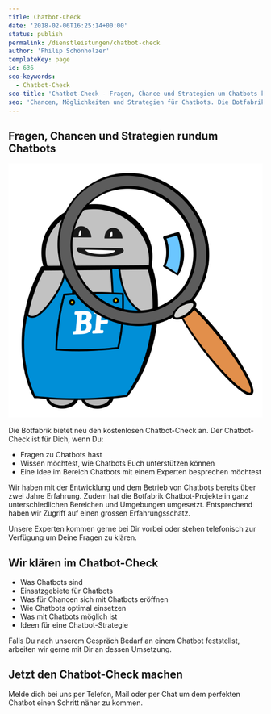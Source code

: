 ```yaml
---
title: Chatbot-Check
date: '2018-02-06T16:25:14+00:00'
status: publish
permalink: /dienstleistungen/chatbot-check
author: 'Philip Schönholzer'
templateKey: page
id: 636
seo-keywords:
  - Chatbot-Check
seo-title: 'Chatbot-Check - Fragen, Chance und Strategien um Chatbots klären'
seo: 'Chancen, Möglichkeiten und Strategien für Chatbots. Die Botfabrik bietet neu den kostenlosen Chatbot-Check an. Der Chatbot-Check ist für Dich, wenn Du Fragen zu Chatbots hast, wissen möchtest wie Chatbots Euer Unternehmen unterstützen können oder eine Ideen im Bereich Chatbots mit einem Experten besprechen möchtest.'
---
```


## Fragen, Chancen und Strategien rundum Chatbots

![Chatbot-Check](Check.svg)

Die Botfabrik bietet neu den kostenlosen Chatbot-Check an. Der Chatbot-Check ist für Dich, wenn Du:

- Fragen zu Chatbots hast
- Wissen möchtest, wie Chatbots Euch unterstützen können
- Eine Idee im Bereich Chatbots mit einem Experten besprechen möchtest

Wir haben mit der Entwicklung und dem Betrieb von Chatbots bereits über zwei Jahre Erfahrung. Zudem hat die Botfabrik Chatbot-Projekte in ganz unterschiedlichen Bereichen und Umgebungen umgesetzt. Entsprechend haben wir Zugriff auf einen grossen Erfahrungsschatz.

Unsere Experten kommen gerne bei Dir vorbei oder stehen telefonisch zur Verfügung um Deine Fragen zu klären.

## Wir klären im Chatbot-Check

- Was Chatbots sind
- Einsatzgebiete für Chatbots
- Was für Chancen sich mit Chatbots eröffnen
- Wie Chatbots optimal einsetzen
- Was mit Chatbots möglich ist
- Ideen für eine Chatbot-Strategie

Falls Du nach unserem Gespräch Bedarf an einem Chatbot feststellst, arbeiten wir gerne mit Dir an dessen Umsetzung.

## Jetzt den Chatbot-Check machen

Melde dich bei uns per Telefon, Mail oder per Chat um dem perfekten Chatbot einen Schritt näher zu kommen.
